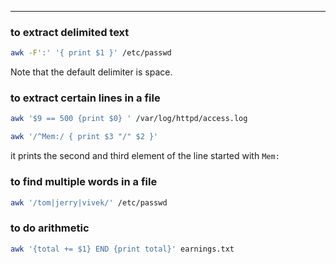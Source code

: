 
____

### to extract delimited text

```sh
awk -F':' '{ print $1 }' /etc/passwd
```

Note that the default delimiter is space.

### to extract certain lines in a file

```sh
awk '$9 == 500 {print $0} ' /var/log/httpd/access.log
```

```sh
awk '/^Mem:/ { print $3 "/" $2 }'
```

it prints the second and third element of the line started with `Mem:`

### to find multiple words in a file

```sh
awk '/tom|jerry|vivek/' /etc/passwd
```

### to do arithmetic

```sh
awk '{total += $1} END {print total}' earnings.txt
```
